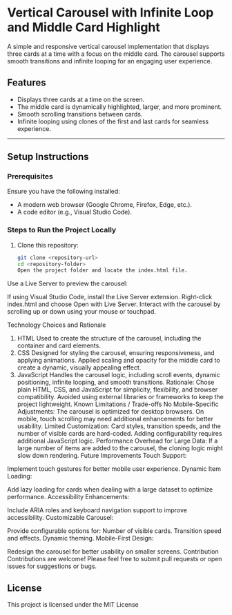 # Vertical Carousel with Infinite Loop and Middle Card Highlight

A simple and responsive vertical carousel implementation that displays three cards at a time with a focus on the middle card. The carousel supports smooth transitions and infinite looping for an engaging user experience.

## Features

- Displays three cards at a time on the screen.
- The middle card is dynamically highlighted, larger, and more prominent.
- Smooth scrolling transitions between cards.
- Infinite looping using clones of the first and last cards for seamless experience.

---

## Setup Instructions

### Prerequisites

Ensure you have the following installed:

- A modern web browser (Google Chrome, Firefox, Edge, etc.).
- A code editor (e.g., Visual Studio Code).

### Steps to Run the Project Locally

1. Clone this repository:
   ```bash
   git clone <repository-url>
   cd <repository-folder>
   Open the project folder and locate the index.html file.
   ```

Use a Live Server to preview the carousel:

If using Visual Studio Code, install the Live Server extension.
Right-click index.html and choose Open with Live Server.
Interact with the carousel by scrolling up or down using your mouse or touchpad.

Technology Choices and Rationale

1. HTML
   Used to create the structure of the carousel, including the container and card elements.
2. CSS
   Designed for styling the carousel, ensuring responsiveness, and applying animations.
   Applied scaling and opacity for the middle card to create a dynamic, visually appealing effect.
3. JavaScript
   Handles the carousel logic, including scroll events, dynamic positioning, infinite looping, and smooth transitions.
   Rationale:
   Chose plain HTML, CSS, and JavaScript for simplicity, flexibility, and browser compatibility.
   Avoided using external libraries or frameworks to keep the project lightweight.
   Known Limitations / Trade-offs
   No Mobile-Specific Adjustments:
   The carousel is optimized for desktop browsers. On mobile, touch scrolling may need additional enhancements for better usability.
   Limited Customization:
   Card styles, transition speeds, and the number of visible cards are hard-coded. Adding configurability requires additional JavaScript logic.
   Performance Overhead for Large Data:
   If a large number of items are added to the carousel, the cloning logic might slow down rendering.
   Future Improvements
   Touch Support:

Implement touch gestures for better mobile user experience.
Dynamic Item Loading:

Add lazy loading for cards when dealing with a large dataset to optimize performance.
Accessibility Enhancements:

Include ARIA roles and keyboard navigation support to improve accessibility.
Customizable Carousel:

Provide configurable options for:
Number of visible cards.
Transition speed and effects.
Dynamic theming.
Mobile-First Design:

Redesign the carousel for better usability on smaller screens.
Contribution
Contributions are welcome! Please feel free to submit pull requests or open issues for suggestions or bugs.

## License
This project is licensed under the MIT License
